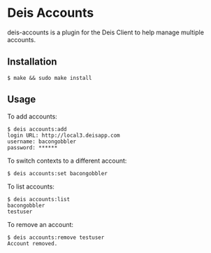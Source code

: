 # Deis Accounts

deis-accounts is a plugin for the Deis Client to help manage multiple accounts.

## Installation

    $ make && sudo make install

## Usage

To add accounts:

    $ deis accounts:add
    login URL: http://local3.deisapp.com
    username: bacongobbler
    password: ******

To switch contexts to a different account:

    $ deis accounts:set bacongobbler

To list accounts:

    $ deis accounts:list
    bacongobbler
    testuser

To remove an account:

    $ deis accounts:remove testuser
    Account removed.
